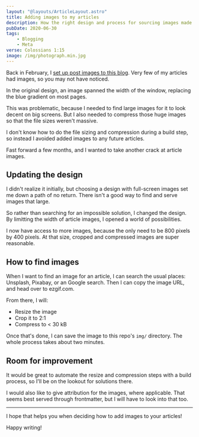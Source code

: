 ```yaml
---
layout: "@layouts/ArticleLayout.astro"
title: Adding images to my articles
description: How the right design and process for sourcing images made all the difference for me
pubDate: 2020-06-30
tags:
    - Blogging
    - Meta
verse: Colossians 1:15
image: /img/photograph.min.jpg
---
```


Back in February, I [set up post images to this blog](https://github.com/SeanMcP/seanmcp.com/commit/b33b30ea11a8fbcf4e4f1753df5ce325ee39917d). Very few of my articles had images, so you may not have noticed.

In the original design, an image spanned the width of the window, replacing the blue gradient on most pages.

This was problematic, because I needed to find large images for it to look decent on big screens. But I also needed to compress those huge images so that the file sizes weren't massive.

I don't know how to do the file sizing and compression during a build step, so instead I avoided added images to any future articles.

Fast forward a few months, and I wanted to take another crack at article images.

## Updating the design

I didn't realize it initially, but choosing a design with full-screen images set me down a path of no return. There isn't a good way to find and serve images that large.

So rather than searching for an impossible solution, I changed the design. By limitting the width of article images, I opened a world of possibilities.

I now have access to more images, because the only need to be 800 pixels by 400 pixels. At that size, cropped and compressed images are super reasonable.

## How to find images

When I want to find an image for an article, I can search the usual places: Unsplash, Pixabay, or an Google search. Then I can copy the image URL, and head over to ezgif.com.

From there, I will:
- Resize the image
- Crop it to 2:1
- Compress to < 30 kB

Once that's done, I can save the image to this repo's `img/` directory. The whole process takes about two minutes.

## Room for improvement

It would be great to automate the resize and compression steps with a build process, so I'll be on the lookout for solutions there.

I would also like to give attribution for the images, where applicable. That seems best served through frontmatter, but I will have to look into that too.

---

I hope that helps you when deciding how to add images to your articles!

Happy writing!
